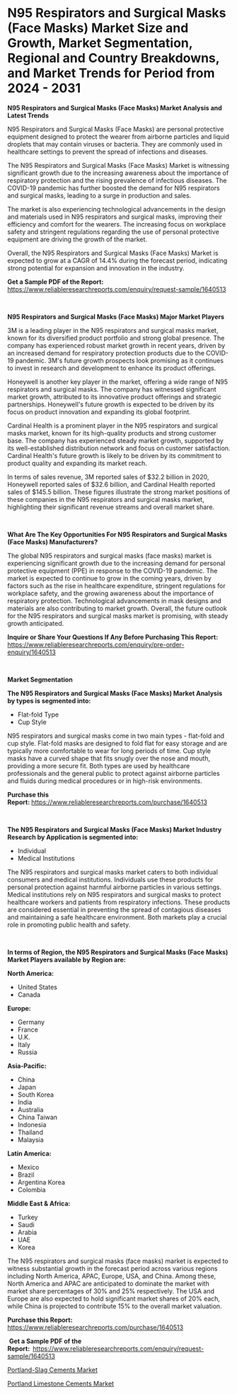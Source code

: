 <p><h1>N95 Respirators and Surgical Masks (Face Masks) Market Size and Growth, Market Segmentation, Regional and Country Breakdowns, and Market Trends for Period from 2024 -  2031</h1></p><p><strong>N95 Respirators and Surgical Masks (Face Masks) Market Analysis and Latest Trends</strong></p>
<p><p>N95 Respirators and Surgical Masks (Face Masks) are personal protective equipment designed to protect the wearer from airborne particles and liquid droplets that may contain viruses or bacteria. They are commonly used in healthcare settings to prevent the spread of infections and diseases.</p><p>The N95 Respirators and Surgical Masks (Face Masks) Market is witnessing significant growth due to the increasing awareness about the importance of respiratory protection and the rising prevalence of infectious diseases. The COVID-19 pandemic has further boosted the demand for N95 respirators and surgical masks, leading to a surge in production and sales.</p><p>The market is also experiencing technological advancements in the design and materials used in N95 respirators and surgical masks, improving their efficiency and comfort for the wearers. The increasing focus on workplace safety and stringent regulations regarding the use of personal protective equipment are driving the growth of the market.</p><p>Overall, the N95 Respirators and Surgical Masks (Face Masks) Market is expected to grow at a CAGR of 14.4% during the forecast period, indicating strong potential for expansion and innovation in the industry.</p></p>
<p><strong>Get a Sample PDF of the Report:&nbsp;</strong> <a href="https://www.reliableresearchreports.com/enquiry/request-sample/1640513">https://www.reliableresearchreports.com/enquiry/request-sample/1640513</a></p>
<p>&nbsp;</p>
<p><strong>N95 Respirators and Surgical Masks (Face Masks) Major Market Players</strong></p>
<p><p>3M is a leading player in the N95 respirators and surgical masks market, known for its diversified product portfolio and strong global presence. The company has experienced robust market growth in recent years, driven by an increased demand for respiratory protection products due to the COVID-19 pandemic. 3M's future growth prospects look promising as it continues to invest in research and development to enhance its product offerings.</p><p>Honeywell is another key player in the market, offering a wide range of N95 respirators and surgical masks. The company has witnessed significant market growth, attributed to its innovative product offerings and strategic partnerships. Honeywell's future growth is expected to be driven by its focus on product innovation and expanding its global footprint.</p><p>Cardinal Health is a prominent player in the N95 respirators and surgical masks market, known for its high-quality products and strong customer base. The company has experienced steady market growth, supported by its well-established distribution network and focus on customer satisfaction. Cardinal Health's future growth is likely to be driven by its commitment to product quality and expanding its market reach.</p><p>In terms of sales revenue, 3M reported sales of $32.2 billion in 2020, Honeywell reported sales of $32.6 billion, and Cardinal Health reported sales of $145.5 billion. These figures illustrate the strong market positions of these companies in the N95 respirators and surgical masks market, highlighting their significant revenue streams and overall market share.</p></p>
<p>&nbsp;</p>
<p><strong>What Are The Key Opportunities For N95 Respirators and Surgical Masks (Face Masks) Manufacturers?</strong></p>
<p><p>The global N95 respirators and surgical masks (face masks) market is experiencing significant growth due to the increasing demand for personal protective equipment (PPE) in response to the COVID-19 pandemic. The market is expected to continue to grow in the coming years, driven by factors such as the rise in healthcare expenditure, stringent regulations for workplace safety, and the growing awareness about the importance of respiratory protection. Technological advancements in mask designs and materials are also contributing to market growth. Overall, the future outlook for the N95 respirators and surgical masks market is promising, with steady growth anticipated.</p></p>
<p><strong>Inquire or Share Your Questions If Any Before Purchasing This Report:</strong> <a href="https://www.reliableresearchreports.com/enquiry/pre-order-enquiry/1640513">https://www.reliableresearchreports.com/enquiry/pre-order-enquiry/1640513</a></p>
<p>&nbsp;</p>
<p><strong>Market Segmentation</strong></p>
<p><strong>The N95 Respirators and Surgical Masks (Face Masks) Market Analysis by types is segmented into:</strong></p>
<p><ul><li>Flat-fold Type</li><li>Cup Style</li></ul></p>
<p><p>N95 respirators and surgical masks come in two main types - flat-fold and cup style. Flat-fold masks are designed to fold flat for easy storage and are typically more comfortable to wear for long periods of time. Cup style masks have a curved shape that fits snugly over the nose and mouth, providing a more secure fit. Both types are used by healthcare professionals and the general public to protect against airborne particles and fluids during medical procedures or in high-risk environments.</p></p>
<p><strong>Purchase this Report:&nbsp;</strong><a href="https://www.reliableresearchreports.com/purchase/1640513">https://www.reliableresearchreports.com/purchase/1640513</a></p>
<p>&nbsp;</p>
<p><strong>The N95 Respirators and Surgical Masks (Face Masks) Market Industry Research by Application is segmented into:</strong></p>
<p><ul><li>Individual</li><li>Medical Institutions</li></ul></p>
<p><p>The N95 respirators and surgical masks market caters to both individual consumers and medical institutions. Individuals use these products for personal protection against harmful airborne particles in various settings. Medical institutions rely on N95 respirators and surgical masks to protect healthcare workers and patients from respiratory infections. These products are considered essential in preventing the spread of contagious diseases and maintaining a safe healthcare environment. Both markets play a crucial role in promoting public health and safety.</p></p>
<p>&nbsp;</p>
<p><strong>In terms of Region, the N95 Respirators and Surgical Masks (Face Masks) Market Players available by Region are:</strong></p>
<p>
    <p> <strong> North America: </strong>
        <ul>
            <li>United States</li>
            <li>Canada</li>
        </ul>
        </p> 
    <p> <strong> Europe: </strong>
        <ul>
            <li>Germany</li>
            <li>France</li>
            <li>U.K.</li>
            <li>Italy</li>
            <li>Russia</li>
        </ul>
        </p> 
    <p> <strong> Asia-Pacific: </strong>
        <ul>
            <li>China</li>
            <li>Japan</li>
            <li>South Korea</li>
            <li>India</li>
            <li>Australia</li>
            <li>China Taiwan</li>
            <li>Indonesia</li>
            <li>Thailand</li>
            <li>Malaysia</li>
        </ul>
        </p> 
    <p> <strong> Latin America: </strong>
        <ul>
            <li>Mexico</li>
            <li>Brazil</li>
            <li>Argentina Korea</li>
            <li>Colombia</li>
        </ul>
        </p> 
    <p> <strong> Middle East & Africa: </strong>
        <ul>
            <li>Turkey</li>
            <li>Saudi</li>
            <li>Arabia</li>
            <li>UAE</li>
            <li>Korea</li>
        </ul>
    </p>
    </p>
<p><p>The N95 respirators and surgical masks (face masks) market is expected to witness substantial growth in the forecast period across various regions including North America, APAC, Europe, USA, and China. Among these, North America and APAC are anticipated to dominate the market with market share percentages of 30% and 25% respectively. The USA and Europe are also expected to hold significant market shares of 20% each, while China is projected to contribute 15% to the overall market valuation.</p></p>
<p><strong>Purchase this Report: </strong><a href="https://www.reliableresearchreports.com/purchase/1640513">https://www.reliableresearchreports.com/purchase/1640513</a></p>
<p>&nbsp;<strong>Get a Sample PDF of the Report:&nbsp;&nbsp;</strong><a href="https://www.reliableresearchreports.com/enquiry/request-sample/1640513">https://www.reliableresearchreports.com/enquiry/request-sample/1640513</a></p>
<p><strong></strong></p>
<p><p><a href="https://github.com/Airanohannonzb68e5pb53oc1/Market-Research-Report-List-1/blob/main/portland-slag-cements-market.md">Portland-Slag Cements Market</a></p><p><a href="https://github.com/fiixsa/Market-Research-Report-List-1/blob/main/portland-limestone-cements-market.md">Portland Limestone Cements Market</a></p></p>